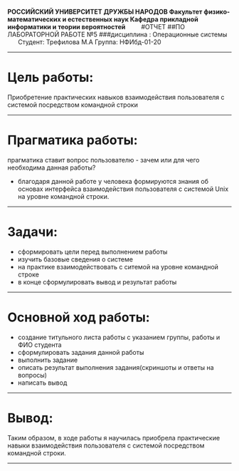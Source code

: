 **РОССИЙСКИЙ УНИВЕРСИТЕТ ДРУЖБЫ НАРОДОВ
Факультет физико-математических и естественных наук
Кафедра прикладной информатики и теории вероятностей**
 
 
 
 
#ОТЧЕТ 
##ПО ЛАБОРАТОРНОЙ РАБОТЕ №5
###дисциплина : Операционные системы
 
 
 
 
Студент: Трефилова М.А
Группа: НФИбд-01-20

---
# Цель работы: 

Приобретение практических навыков взаимодействия пользователя с системой
посредством командной строки


---
# Прагматика работы:

прагматика ставит вопрос пользователю - зачем или для чего необходима данная работы?

- благодаря данной работе у человека формируются знания об основах интерфейса взаимодействия пользователя с системой Unix на уровне командной строки.




---
# Задачи:

- сформировать цели перед выполнением работы
- изучить базовые сведения о системе
- на практике взаимодействовать с ситемой на уровне командной строке
- в конце сформулировать вывод и результат работы

---
# Основной ход работы:

- создание титульного листа работы с указанием группы, работы и ФИО студента
- сформулировать задания данной работы
- выполнить задание
- описать результат выполнения задания(скриншоты и ответы на вопросы)
- написать вывод

---
# Вывод:

Таким образом, в ходе работы я научилась приобрела практические навыки взаимодействия пользователя с системой посредством командной строки.


---



